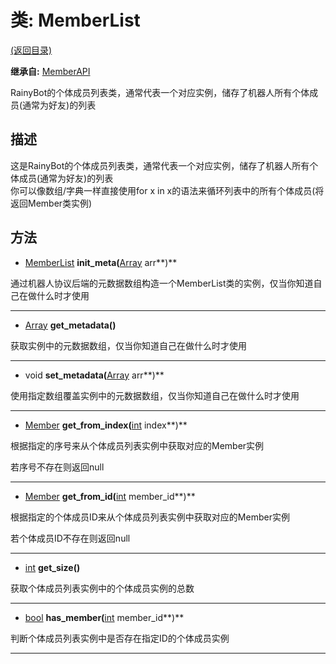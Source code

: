 # 类: MemberList  
[(返回目录)](README.md)  
  
**继承自:** [MemberAPI](MemberAPI.md)  
  
RainyBot的个体成员列表类，通常代表一个对应实例，储存了机器人所有个体成员(通常为好友)的列表  
  
## 描述  
  
这是RainyBot的个体成员列表类，通常代表一个对应实例，储存了机器人所有个体成员(通常为好友)的列表   
你可以像数组/字典一样直接使用for x in x的语法来循环列表中的所有个体成员(将返回Member类实例)  
  
## 方法 
  
- [MemberList](MemberList.md) **init_meta(**[Array](https://docs.godotengine.org/en/latest/classes/class_array.html) arr**)**  
  
通过机器人协议后端的元数据数组构造一个MemberList类的实例，仅当你知道自己在做什么时才使用  
  
---  
  
- [Array](https://docs.godotengine.org/en/latest/classes/class_array.html) **get_metadata()**  
  
获取实例中的元数据数组，仅当你知道自己在做什么时才使用  
  
---  
  
- void **set_metadata(**[Array](https://docs.godotengine.org/en/latest/classes/class_array.html) arr**)**  
  
使用指定数组覆盖实例中的元数据数组，仅当你知道自己在做什么时才使用  
  
---  
  
- [Member](Member.md) **get_from_index(**[int](https://docs.godotengine.org/en/latest/classes/class_int.html) index**)**  
  
根据指定的序号来从个体成员列表实例中获取对应的Member实例   
  
若序号不存在则返回null  
  
---  
  
- [Member](Member.md) **get_from_id(**[int](https://docs.godotengine.org/en/latest/classes/class_int.html) member_id**)**  
  
根据指定的个体成员ID来从个体成员列表实例中获取对应的Member实例   
  
若个体成员ID不存在则返回null  
  
---  
  
- [int](https://docs.godotengine.org/en/latest/classes/class_int.html) **get_size()**  
  
获取个体成员列表实例中的个体成员实例的总数  
  
---  
  
- [bool](https://docs.godotengine.org/en/latest/classes/class_bool.html) **has_member(**[int](https://docs.godotengine.org/en/latest/classes/class_int.html) member_id**)**  
  
判断个体成员列表实例中是否存在指定ID的个体成员实例  
  
---  
  

